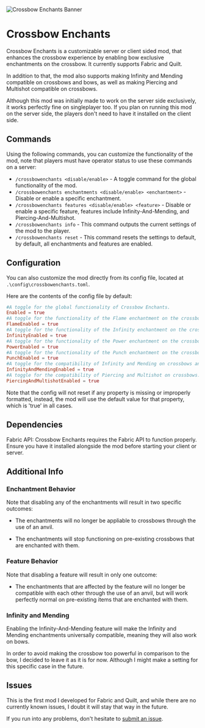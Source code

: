 ![Crossbow Enchants Banner](https://cdn.modrinth.com/data/cached_images/fcddfcc090ddbd42fd62917921734b6634939cc3.png)

# Crossbow Enchants

Crossbow Enchants is a customizable server or client sided mod, that enhances the crossbow experience by enabling bow exclusive enchantments on the crossbow. It currently supports Fabric and Quilt.

In addition to that, the mod also supports making Infinity and Mending compatible on crossbows and bows, as well as making Piercing and Multishot compatible on crossbows.


Although this mod was initially made to work on the server side exclusively, it works perfectly fine on singleplayer too.
If you plan on running this mod on the server side, the players don't need to have it installed on the client side.

## Commands
Using the following commands, you can customize the functionality of the mod, note that players must have operator status to use these commands on a server:
- `/crossbowenchants <disable/enable>` - A toggle command for the global functionality of the mod.
- `/crossbowenchants enchantments <disable/enable> <enchantment>` - Disable or enable a specific enchantment.
- `/crossbowenchants features <disable/enable> <feature>` - Disable or enable a specific feature, features include Infinity-And-Mending, and Piercing-And-Multishot.
- `/crossbowenchants info` - This command outputs the current settings of the mod to the player.
- `/crossbowenchants reset` - This command resets the settings to default, by default, all enchantments and features are enabled.

## Configuration
You can also customize the mod directly from its config file, located at `.\config\crossbowenchants.toml`.

Here are the contents of the config file by default:
```toml
#A toggle for the global functionality of Crossbow Enchants.
Enabled = true
#A toggle for the functionality of the Flame enchantment on the crossbow.
FlameEnabled = true
#A toggle for the functionality of the Infinity enchantment on the crossbow.
InfinityEnabled = true
#A toggle for the functionality of the Power enchantment on the crossbow.
PowerEnabled = true
#A toggle for the functionality of the Punch enchantment on the crossbow.
PunchEnabled = true
#A toggle for the compatibility of Infinity and Mending on crossbows and bows.
InfinityAndMendingEnabled = true
#A toggle for the compatibility of Piercing and Multishot on crossbows.
PiercingAndMultishotEnabled = true
```
Note that the config will not reset if any property is missing or improperly formatted, instead, the mod will use the default value for that property, which is 'true' in all cases.

## Dependencies
Fabric API: Crossbow Enchants requires the Fabric API to function properly. Ensure you have it installed alongside the mod before starting your client or server.

## Additional Info
### Enchantment Behavior
Note that disabling any of the enchantments will result in two specific outcomes:

- The enchantments will no longer be appliable to crossbows through the use of an anvil.

- The enchantments will stop functioning on pre-existing crossbows that are enchanted with them.

### Feature Behavior
Note that disabling a feature will result in only one outcome:

- The enchantments that are affected by the feature will no longer be compatible with each other through the use of an anvil, but will work perfectly normal on pre-existing items that are enchanted with them.

### Infinity and Mending
Enabling the Infinity-And-Mending feature will make the Infinity and Mending enchantments universally compatible, meaning they will also work on bows.

In order to avoid making the crossbow too powerful in comparison to the bow, I decided to leave it as it is for now.
Although I might make a setting for this specific case in the future.

## Issues
This is the first mod I developed for Fabric and Quilt, and while there are no currently known issues, I doubt it will stay that way in the future.

If you run into any problems, don't hesitate to [submit an issue](https://github.com/TimVincii/Crossbow-Enchants/issues).

